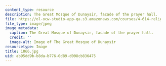```yaml
---
content_type: resource
description: The Great Mosque of Dunaysir, facade of the prayer hall.
file: https://ol-ocw-studio-app-qa.s3.amazonaws.com/courses/4-614-religious-architecture-and-islamic-cultures-fall-2002/ab95dd9bb8dab7760d89d098cb836475_1066.jpg
file_type: image/jpeg
image_metadata:
  caption: The Great Mosque of Dunaysir, facade of the prayer hall.
  credit: ''
  image-alt: Image of The Great Mosque of Dunaysir
resourcetype: Image
title: 1066.jpg
uid: ab95dd9b-b8da-b776-0d89-d098cb836475
---
```

